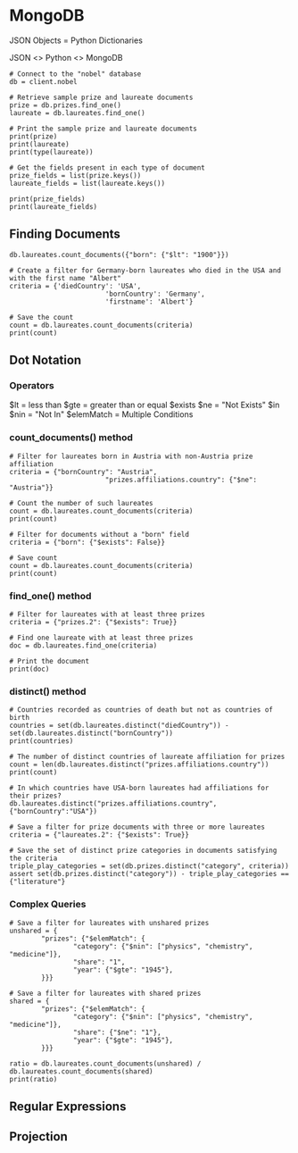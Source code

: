 # MongoDB
JSON Objects = Python Dictionaries

JSON <> Python <> MongoDB

	# Connect to the "nobel" database
	db = client.nobel

	# Retrieve sample prize and laureate documents
	prize = db.prizes.find_one()
	laureate = db.laureates.find_one()

	# Print the sample prize and laureate documents
	print(prize)
	print(laureate)
	print(type(laureate))

	# Get the fields present in each type of document
	prize_fields = list(prize.keys())
	laureate_fields = list(laureate.keys())

	print(prize_fields)
	print(laureate_fields)

## Finding Documents

	db.laureates.count_documents({"born": {"$lt": "1900"}})

	# Create a filter for Germany-born laureates who died in the USA and with the first name "Albert"
	criteria = {'diedCountry': 'USA', 
							'bornCountry': 'Germany', 
							'firstname': 'Albert'}

	# Save the count
	count = db.laureates.count_documents(criteria)
	print(count)
	
## Dot Notation
	
### Operators

$lt = less than
$gte = greater than or equal
$exists
$ne = "Not Exists"
$in
$nin = "Not In"
$elemMatch = Multiple Conditions

### count_documents() method
	
	# Filter for laureates born in Austria with non-Austria prize affiliation
	criteria = {"bornCountry": "Austria", 
							"prizes.affiliations.country": {"$ne": "Austria"}}

	# Count the number of such laureates
	count = db.laureates.count_documents(criteria)
	print(count)
	
	# Filter for documents without a "born" field
	criteria = {"born": {"$exists": False}}

	# Save count
	count = db.laureates.count_documents(criteria)
	print(count)
	
### find_one() method
	
	# Filter for laureates with at least three prizes
	criteria = {"prizes.2": {"$exists": True}}

	# Find one laureate with at least three prizes
	doc = db.laureates.find_one(criteria)

	# Print the document
	print(doc)

### distinct() method
	
	# Countries recorded as countries of death but not as countries of birth
	countries = set(db.laureates.distinct("diedCountry")) - set(db.laureates.distinct("bornCountry"))
	print(countries)
	
	# The number of distinct countries of laureate affiliation for prizes
	count = len(db.laureates.distinct("prizes.affiliations.country"))
	print(count)
	
	# In which countries have USA-born laureates had affiliations for their prizes?
	db.laureates.distinct("prizes.affiliations.country",{"bornCountry":"USA"})

	# Save a filter for prize documents with three or more laureates
	criteria = {"laureates.2": {"$exists": True}}

	# Save the set of distinct prize categories in documents satisfying the criteria
	triple_play_categories = set(db.prizes.distinct("category", criteria))
	assert set(db.prizes.distinct("category")) - triple_play_categories == {"literature"}
	
### Complex Queries

	# Save a filter for laureates with unshared prizes
	unshared = {
			"prizes": {"$elemMatch": {
					"category": {"$nin": ["physics", "chemistry", "medicine"]},
					"share": "1",
					"year": {"$gte": "1945"},
			}}}

	# Save a filter for laureates with shared prizes
	shared = {
			"prizes": {"$elemMatch": {
					"category": {"$nin": ["physics", "chemistry", "medicine"]},
					"share": {"$ne": "1"},
					"year": {"$gte": "1945"},
			}}}

	ratio = db.laureates.count_documents(unshared) / db.laureates.count_documents(shared)
	print(ratio)
	
## Regular Expressions

## Projection
